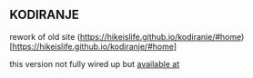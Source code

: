 ## KODIRANJE

rework of old site (https://hikeislife.github.io/kodiranje/#home)[https://hikeislife.github.io/kodiranje/#home]

this version not fully wired up but [available at](https://kodiranje.in.rs/)
